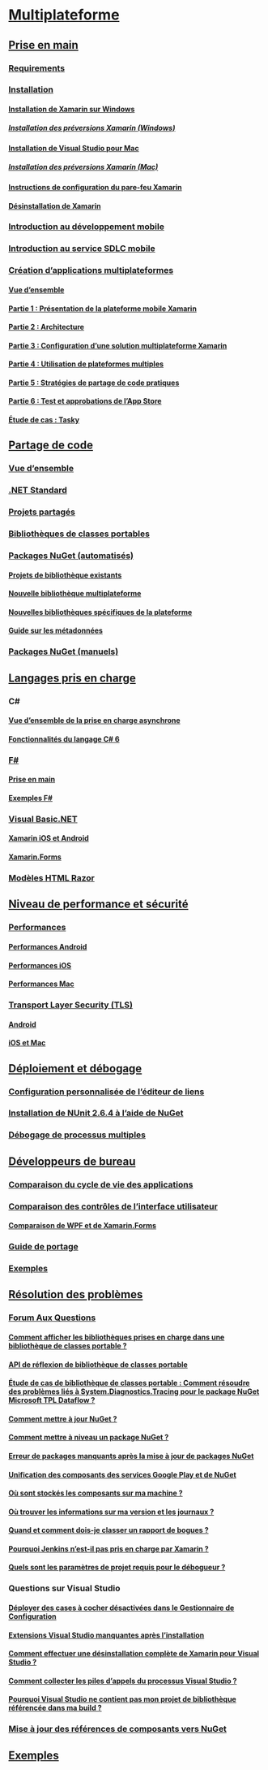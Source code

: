 # [Multiplateforme](index.yml)
## [Prise en main](get-started/index.md)
### [Requirements](get-started/requirements.md)
### [Installation](get-started/installation/index.md)
#### [Installation de Xamarin sur Windows](get-started/installation/windows.md)
##### [Installation des préversions Xamarin (Windows)](get-started/installation/windows-preview.md)
#### [Installation de Visual Studio pour Mac](/visualstudio/mac/installation/)
##### [Installation des préversions Xamarin (Mac)](/visualstudio/mac/update/)
#### [Instructions de configuration du pare-feu Xamarin](get-started/installation/firewall.md)
#### [Désinstallation de Xamarin](get-started/installation/uninstalling-xamarin.md)
### [Introduction au développement mobile](get-started/introduction-to-mobile-development.md)
### [Introduction au service SDLC mobile](get-started/introduction-to-mobile-sdlc.md)

### [Création d’applications multiplateformes](app-fundamentals/building-cross-platform-applications/index.md)
#### [Vue d’ensemble](app-fundamentals/building-cross-platform-applications/overview.md)
#### [Partie 1 : Présentation de la plateforme mobile Xamarin](app-fundamentals/building-cross-platform-applications/understanding-the-xamarin-mobile-platform.md)
#### [Partie 2 : Architecture](app-fundamentals/building-cross-platform-applications/architecture.md)
#### [Partie 3 : Configuration d’une solution multiplateforme Xamarin](app-fundamentals/building-cross-platform-applications/setting-up-a-xamarin-cross-platform-solution.md)
#### [Partie 4 : Utilisation de plateformes multiples](app-fundamentals/building-cross-platform-applications/platform-divergence-abstraction-divergent-implementation.md)
#### [Partie 5 : Stratégies de partage de code pratiques](app-fundamentals/building-cross-platform-applications/practical-code-sharing-strategies.md)
#### [Partie 6 : Test et approbations de l’App Store](app-fundamentals/building-cross-platform-applications/testing-and-app-store-approvals.md)
#### [Étude de cas : Tasky](app-fundamentals/building-cross-platform-applications/case-study-tasky.md)

## [Partage de code](app-fundamentals/index.md)
### [Vue d’ensemble](app-fundamentals/code-sharing.md)
### [.NET Standard](app-fundamentals/net-standard.md)
### [Projets partagés](app-fundamentals/shared-projects.md)
### [Bibliothèques de classes portables](app-fundamentals/pcl.md)
### [Packages NuGet (automatisés)](app-fundamentals/nuget-multiplatform-libraries/index.md)
#### [Projets de bibliothèque existants](app-fundamentals/nuget-multiplatform-libraries/existing-library.md)
#### [Nouvelle bibliothèque multiplateforme](app-fundamentals/nuget-multiplatform-libraries/single-codebase.md)
#### [Nouvelles bibliothèques spécifiques de la plateforme](app-fundamentals/nuget-multiplatform-libraries/platform-specific.md)
#### [Guide sur les métadonnées](app-fundamentals/nuget-multiplatform-libraries/metadata.md)
### [Packages NuGet (manuels)](app-fundamentals/nuget-manual.md)

## [Langages pris en charge](platform/index.md)

### C#
#### [Vue d’ensemble de la prise en charge asynchrone](platform/async.md)
#### [Fonctionnalités du langage C# 6](platform/csharp-six.md)
### [F#](platform/fsharp/index.md)
#### [Prise en main](platform/fsharp/overview.md)
#### [Exemples F#](platform/fsharp/samples.md)
### [Visual Basic.NET](platform/visual-basic/index.md)
#### [Xamarin iOS et Android](platform/visual-basic/native-apps.md)
#### [Xamarin.Forms](platform/visual-basic/xamarin-forms.md)
### [Modèles HTML Razor](platform/razor-html-templates/index.md)

## [Niveau de performance et sécurité](deploy-test/performance.md)
### [Performances](deploy-test/memory-perf-best-practices.md)
#### [Performances Android](~/android/deploy-test/performance.md?context=xamarin/cross-platform)
#### [Performances iOS](~/ios/deploy-test/performance.md?context=xamarin/cross-platform)
#### [Performances Mac](~/mac/deploy-test/performance.md?context=xamarin/cross-platform)
### [Transport Layer Security (TLS)](app-fundamentals/transport-layer-security.md)
#### [Android](~/android/app-fundamentals/http-stack.md?context=xamarin/cross-platform)
#### [iOS et Mac](~/cross-platform/macios/http-stack.md?context=xamarin/cross-platform)
## [Déploiement et débogage](deploy-test/index.md)
### [Configuration personnalisée de l’éditeur de liens](deploy-test/linker.md)
### [Installation de NUnit 2.6.4 à l’aide de NuGet](deploy-test/installing-nunit-using-nuget.md)
### [Débogage de processus multiples](deploy-test/multi-process-debugging.md)

## [Développeurs de bureau](desktop/index.md)
### [Comparaison du cycle de vie des applications](desktop/lifecycle.md)
### [Comparaison des contrôles de l’interface utilisateur](desktop/controls/index.md)
#### [Comparaison de WPF et de Xamarin.Forms](desktop/controls/wpf.md)
### [Guide de portage](desktop/porting.md)
### [Exemples](desktop/samples.md)

## [Résolution des problèmes](troubleshooting/index.md)
### [Forum Aux Questions](troubleshooting/questions/index.md)
#### [Comment afficher les bibliothèques prises en charge dans une bibliothèque de classes portable ?](troubleshooting/questions/pcl-support-libraries.md)
#### [API de réflexion de bibliothèque de classes portable](troubleshooting/questions/pcl-reflection.md)
#### [Étude de cas de bibliothèque de classes portable : Comment résoudre des problèmes liés à System.Diagnostics.Tracing pour le package NuGet Microsoft TPL Dataflow ?](troubleshooting/questions/pcl-case-study.md)
#### [Comment mettre à jour NuGet ?](troubleshooting/questions/nuget-update.md)
#### [Comment mettre à niveau un package NuGet ?](troubleshooting/questions/nuget-package-downgrade.md)
#### [Erreur de packages manquants après la mise à jour de packages NuGet](troubleshooting/questions/nuget-packages-missing.md)
#### [Unification des composants des services Google Play et de NuGet](troubleshooting/questions/gps-components-nuget.md)
#### [Où sont stockés les composants sur ma machine ?](troubleshooting/questions/component-storage.md)
#### [Où trouver les informations sur ma version et les journaux ?](troubleshooting/questions/version-logs.md)
#### [Quand et comment dois-je classer un rapport de bogues ?](troubleshooting/questions/howto-file-bug.md)
#### [Pourquoi Jenkins n’est-il pas pris en charge par Xamarin ?](troubleshooting/questions/xamarin-jenkins.md)
#### [Quels sont les paramètres de projet requis pour le débogueur ?](troubleshooting/questions/debugger-settings.md)

### Questions sur Visual Studio
#### [Déployer des cases à cocher désactivées dans le Gestionnaire de Configuration](troubleshooting/questions/deploy-checkboxes.md)
#### [Extensions Visual Studio manquantes après l’installation](troubleshooting/questions/missing-vs-extensions.md)
#### [Comment effectuer une désinstallation complète de Xamarin pour Visual Studio ?](troubleshooting/questions/uninstall-xamarin-vs.md)
#### [Comment collecter les piles d’appels du processus Visual Studio ?](troubleshooting/questions/vs-callstack.md)
#### [Pourquoi Visual Studio ne contient pas mon projet de bibliothèque référencée dans ma build ?](troubleshooting/questions/vs-config-manager.md)

### [Mise à jour des références de composants vers NuGet](troubleshooting/component-nuget.md)
## [Exemples](samples/index.yml)
